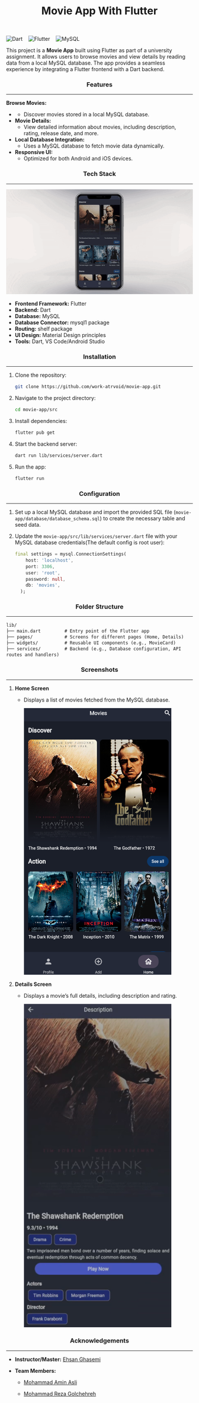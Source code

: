 <div align="center">
    <h1>Movie App With Flutter</h1>
</div>

<img src="assets/sample1.gif" title="" alt="" data-align="center">

<img title="" src="https://img.shields.io/badge/dart-%230175C2.svg?style=for-the-badge&logo=dart&logoColor=white" alt="Dart" data-align="inline">    <img title="" src="https://img.shields.io/badge/Flutter-%2302569B.svg?style=for-the-badge&logo=Flutter&logoColor=white" alt="Flutter" data-align="inline">    ![MySQL](https://img.shields.io/badge/mysql-4479A1.svg?style=for-the-badge&logo=mysql&logoColor=white) 

This project is a **Movie App** built using Flutter as part of a university assignment. It allows users to browse movies and view details by reading data from a local MySQL database. The app provides a seamless experience by integrating a Flutter frontend with a Dart backend.

<div align="center"><h3>Features</h3></div><hr>

**Browse Movies:**

- - Discover movies stored in a local MySQL database.
- **Movie Details:**
  - View detailed information about movies, including description, rating, release date, and more.
- **Local Database Integration:**
  - Uses a MySQL database to fetch movie data dynamically.
- **Responsive UI:**
  - Optimized for both Android and iOS devices.

<div align="center"><h3>Tech Stack</h3></div><hr>

![](assets/sample2.gif)

- **Frontend Framework:** Flutter
- **Backend:** Dart
- **Database:** MySQL
- **Database Connector:** mysql1 package
- **Routing:** shelf package
- **UI Design:** Material Design principles
- **Tools:** Dart, VS Code/Android Studio

<div align="center"><h3>Installation</h3></div><hr>

1. Clone the repository:
   
   ```bash
   git clone https://github.com/work-atrvoid/movie-app.git
   ```

2. Navigate to the project directory:
   
   ```bash
   cd movie-app/src
   ```

3. Install dependencies:
   
   ```bash
   flutter pub get
   ```

4. Start the backend server:
   
   ```bash
   dart run lib/services/server.dart
   ```

5. Run the app:
   
   ```bash
   flutter run
   ```

<div align="center"><h3>Configuration</h3></div><hr>

1. Set up a local MySQL database and import the provided SQL file (`movie-app/database/database_schema.sql`) to create the necessary table and seed data.

2. Update the `movie-app/src/lib/services/server.dart` file with your MySQL database credentials(The default config is root user):
   
   ```dart
   final settings = mysql.ConnectionSettings(
       host: 'localhost',
       port: 3306,
       user: 'root',
       password: null,
       db: 'movies',
     );
   ```

<div align="center"><h3>Folder Structure</h3></div><hr>

```plaintext
lib/
├── main.dart         # Entry point of the Flutter app
├── pages/            # Screens for different pages (Home, Details)
├── widgets/          # Reusable UI components (e.g., MovieCard)
├── services/         # Backend (e.g., Database configuration, API routes and handlers)
```

<div align="center"><h3>Screenshots</h3></div><hr>

1. **Home Screen**
   
   - Displays a list of movies fetched from the MySQL database.
     
     <img title="" src="assets/home.png" alt="" width="398" data-align="center">

2. **Details Screen**
   
   - Displays a movie’s full details, including description and rating.
     
     <img title="" src="assets/detail.png" alt="" width="398" data-align="center">

<div align="center"><h3>Acknowledgements</h3></div><hr>

- **Instructor/Master:** [Ehsan Ghasemi](https://github.com/EH7AN)

- **Team Members:**
  
  - [Mohammad Amin Asli](https://github.com/work-atrvoid)
  
  - [Mohammad Reza Golchehreh](https://github.com/mohammadrezagolchehre)
